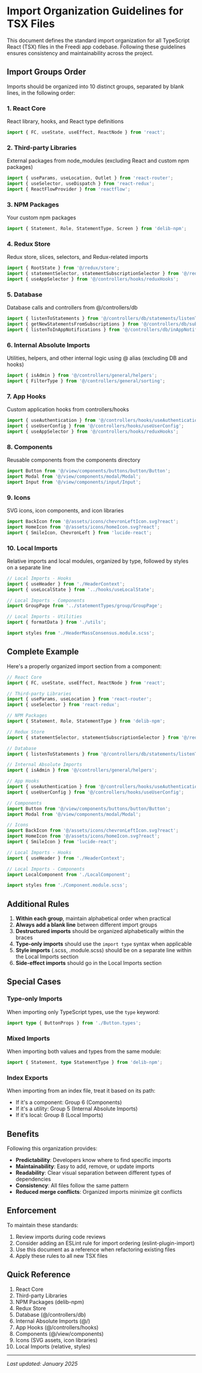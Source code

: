 # Import Organization Guidelines for TSX Files

This document defines the standard import organization for all TypeScript React (TSX) files in the Freedi app codebase. Following these guidelines ensures consistency and maintainability across the project.

## Import Groups Order

Imports should be organized into 10 distinct groups, separated by blank lines, in the following order:

### 1. React Core
React library, hooks, and React type definitions
```typescript
import { FC, useState, useEffect, ReactNode } from 'react';
```

### 2. Third-party Libraries
External packages from node_modules (excluding React and custom npm packages)
```typescript
import { useParams, useLocation, Outlet } from 'react-router';
import { useSelector, useDispatch } from 'react-redux';
import { ReactFlowProvider } from 'reactflow';
```

### 3. NPM Packages
Your custom npm packages
```typescript
import { Statement, Role, StatementType, Screen } from 'delib-npm';
```

### 4. Redux Store
Redux store, slices, selectors, and Redux-related imports
```typescript
import { RootState } from '@/redux/store';
import { statementSelector, statementSubscriptionSelector } from '@/redux/statements/statementsSlice';
import { useAppSelector } from '@/controllers/hooks/reduxHooks';
```

### 5. Database
Database calls and controllers from @/controllers/db
```typescript
import { listenToStatements } from '@/controllers/db/statements/listenToStatements';
import { getNewStatementsFromSubscriptions } from '@/controllers/db/subscriptions/getSubscriptions';
import { listenToInAppNotifications } from '@/controllers/db/inAppNotifications/db_inAppNotifications';
```

### 6. Internal Absolute Imports
Utilities, helpers, and other internal logic using @ alias (excluding DB and hooks)
```typescript
import { isAdmin } from '@/controllers/general/helpers';
import { FilterType } from '@/controllers/general/sorting';
```

### 7. App Hooks
Custom application hooks from controllers/hooks
```typescript
import { useAuthentication } from '@/controllers/hooks/useAuthentication';
import { useUserConfig } from '@/controllers/hooks/useUserConfig';
import { useAppSelector } from '@/controllers/hooks/reduxHooks';
```

### 8. Components
Reusable components from the components directory
```typescript
import Button from '@/view/components/buttons/button/Button';
import Modal from '@/view/components/modal/Modal';
import Input from '@/view/components/input/Input';
```

### 9. Icons
SVG icons, icon components, and icon libraries
```typescript
import BackIcon from '@/assets/icons/chevronLeftIcon.svg?react';
import HomeIcon from '@/assets/icons/homeIcon.svg?react';
import { SmileIcon, ChevronLeft } from 'lucide-react';
```

### 10. Local Imports
Relative imports and local modules, organized by type, followed by styles on a separate line
```typescript
// Local Imports - Hooks
import { useHeader } from './HeaderContext';
import { useLocalState } from '../hooks/useLocalState';

// Local Imports - Components
import GroupPage from '../statementTypes/group/GroupPage';

// Local Imports - Utilities
import { formatData } from './utils';

import styles from './HeaderMassConsensus.module.scss';
```

## Complete Example

Here's a properly organized import section from a component:

```typescript
// React Core
import { FC, useState, useEffect, ReactNode } from 'react';

// Third-party Libraries
import { useParams, useLocation } from 'react-router';
import { useSelector } from 'react-redux';

// NPM Packages
import { Statement, Role, StatementType } from 'delib-npm';

// Redux Store
import { statementSelector, statementSubscriptionSelector } from '@/redux/statements/statementsSlice';

// Database
import { listenToStatements } from '@/controllers/db/statements/listenToStatements';

// Internal Absolute Imports
import { isAdmin } from '@/controllers/general/helpers';

// App Hooks
import { useAuthentication } from '@/controllers/hooks/useAuthentication';
import { useUserConfig } from '@/controllers/hooks/useUserConfig';

// Components
import Button from '@/view/components/buttons/button/Button';
import Modal from '@/view/components/modal/Modal';

// Icons
import BackIcon from '@/assets/icons/chevronLeftIcon.svg?react';
import HomeIcon from '@/assets/icons/homeIcon.svg?react';
import { SmileIcon } from 'lucide-react';

// Local Imports - Hooks
import { useHeader } from './HeaderContext';

// Local Imports - Components
import LocalComponent from './LocalComponent';

import styles from './Component.module.scss';
```

## Additional Rules

1. **Within each group**, maintain alphabetical order when practical
2. **Always add a blank line** between different import groups
3. **Destructured imports** should be organized alphabetically within the braces
4. **Type-only imports** should use the `import type` syntax when applicable
5. **Style imports** (.scss, .module.scss) should be on a separate line within the Local Imports section
6. **Side-effect imports** should go in the Local Imports section

## Special Cases

### Type-only Imports
When importing only TypeScript types, use the `type` keyword:
```typescript
import type { ButtonProps } from './Button.types';
```

### Mixed Imports
When importing both values and types from the same module:
```typescript
import { Statement, type StatementType } from 'delib-npm';
```

### Index Exports
When importing from an index file, treat it based on its path:
- If it's a component: Group 6 (Components)
- If it's a utility: Group 5 (Internal Absolute Imports)
- If it's local: Group 8 (Local Imports)

## Benefits

Following this organization provides:
- **Predictability**: Developers know where to find specific imports
- **Maintainability**: Easy to add, remove, or update imports
- **Readability**: Clear visual separation between different types of dependencies
- **Consistency**: All files follow the same pattern
- **Reduced merge conflicts**: Organized imports minimize git conflicts

## Enforcement

To maintain these standards:
1. Review imports during code reviews
2. Consider adding an ESLint rule for import ordering (eslint-plugin-import)
3. Use this document as a reference when refactoring existing files
4. Apply these rules to all new TSX files

## Quick Reference

1. React Core
2. Third-party Libraries
3. NPM Packages (delib-npm)
4. Redux Store
5. Database (@/controllers/db)
6. Internal Absolute Imports (@/)
7. App Hooks (@/controllers/hooks)
8. Components (@/view/components)
9. Icons (SVG assets, icon libraries)
10. Local Imports (relative, styles)

---

*Last updated: January 2025*